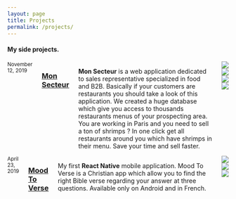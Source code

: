 ```yaml
---
layout: page
title: Projects
permalink: /projects/
---
```

<script async src="https://www.googletagmanager.com/gtag/js?id=UA-90123342-2"></script>
<script>
  window.dataLayer = window.dataLayer || [];
  function gtag(){dataLayer.push(arguments);}
  gtag('js', new Date());

  gtag('config', 'UA-90123342-2');
</script>

<h4 class='title-sub'>My side projects.</h4>

<div class="row">
	<div class="small-12 columns">
	<sub>November 12, 2019</sub>
	<a href="https://www.monsecteur.com/" target="_blank"><h3>Mon Secteur</h3></a>
    <p><b>Mon Secteur</b> is a web application dedicated to sales representative specialized in food and B2B. Basically if your customers are restaurants you should take a look of this application. We created a huge database which give you access to thousands restaurants menus of your prospecting area. You are working in Paris and you need to sell a ton of shrimps ? In one click get all restaurants around you which have shrimps in their menu. Save your time and sell faster.</p>
    <div class='screenshot-app'>
      <img class="screenshot-web" src="{{ site.thumb_4 }}" />
      <img class="screenshot-web" src="{{ site.thumb_7 }}" />
      <img class="screenshot-web" src="{{ site.thumb_5 }}" />
      <img class="screenshot-web" src="{{ site.thumb_6 }}" />
    </div>
	</div>
</div>

<div class="row">
	<div class="small-12 columns">
	<sub>April 23, 2019</sub>
	<a href="https://play.google.com/store/apps/details?id=com.moodtoverse.moodtoverse" target="_blank"><h3>Mood To Verse</h3></a>
    <p>My first <b>React Native</b> mobile application. Mood To Verse is a Christian app which allow you to find the right Bible verse regarding your answer at three questions. Available only on Android and in French. </p>
    <div class='screenshot-app'>
      <img class="screenshot" src="{{ site.thumb_2 }}" />
      <img class="screenshot" src="{{ site.thumb_3 }}" />
      <img class="screenshot" src="{{ site.thumb_1 }}" />
    </div>
	</div>
</div>
